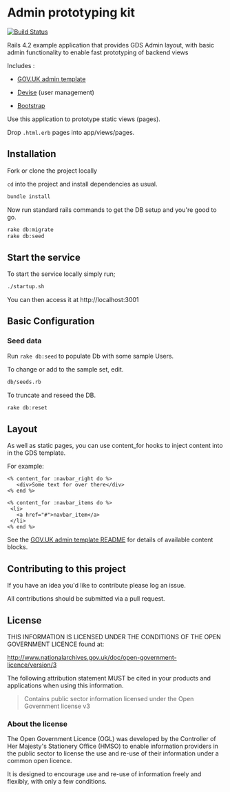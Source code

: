 # Admin prototyping kit

[![Build Status](https://travis-ci.org/EnvironmentAgency/admin-prototype-kit.svg)](https://travis-ci.org/EnvironmentAgency/admin-prototype-kit)

Rails 4.2 example application that provides GDS Admin layout, with basic
admin functionality to enable fast prototyping of backend views

Includes :

- [GOV.UK admin template](https://github.com/alphagov/govuk_admin_template)

- [Devise](https://github.com/plataformatec/devise) (user management)
- [Bootstrap](http://getbootstrap.com)

Use this application to prototype static views (pages).

Drop `.html.erb` pages into app/views/pages.

## Installation

Fork or clone the project locally

`cd` into the project and install dependencies as usual.

```bash
bundle install
```

Now run standard rails commands to get the DB setup and you're good to go.

```bash
rake db:migrate
rake db:seed
```

## Start the service

To start the service locally simply run;

```bash
./startup.sh
```

You can then access it at http://localhost:3001

## Basic Configuration

###  Seed data

Run ```rake db:seed``` to populate Db with some sample Users.

To change or add to the sample set, edit.

```bash
db/seeds.rb
```

To truncate and reseed the DB.

```bash
rake db:reset
```

## Layout

As well as static pages, you can use content_for hooks to inject content into in the GDS template.

For example:

```HTML+ERB
<% content_for :navbar_right do %>
   <div>Some text for over there</div>
<% end %>

<% content_for :navbar_items do %>
 <li>
   <a href="#">navbar_item</a>
 </li>
<% end %>
```

See the [GOV.UK admin template README](https://github.com/alphagov/govuk_admin_template) for details of available content blocks.

## Contributing to this project

If you have an idea you'd like to contribute please log an issue.

All contributions should be submitted via a pull request.

## License

THIS INFORMATION IS LICENSED UNDER THE CONDITIONS OF THE OPEN GOVERNMENT LICENCE found at:

http://www.nationalarchives.gov.uk/doc/open-government-licence/version/3

The following attribution statement MUST be cited in your products and applications when using this information.

>Contains public sector information licensed under the Open Government license v3

### About the license

The Open Government Licence (OGL) was developed by the Controller of Her Majesty's Stationery Office (HMSO) to enable information providers in the public sector to license the use and re-use of their information under a common open licence.

It is designed to encourage use and re-use of information freely and flexibly, with only a few conditions.
